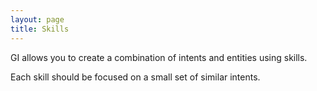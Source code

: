 ```yaml
---
layout: page
title: Skills
---
```


GI allows you to create a combination of intents and entities using skills.

Each skill should be focused on a small set of similar intents.